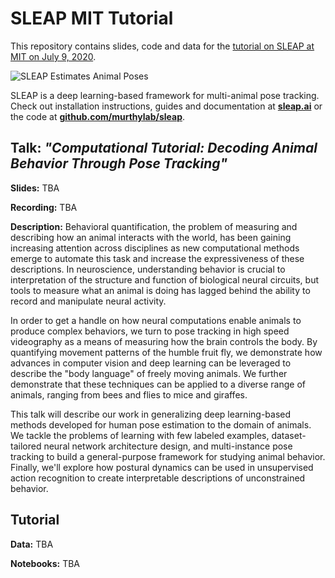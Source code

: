 # SLEAP MIT Tutorial
This repository contains slides, code and data for the [tutorial on SLEAP at MIT on July 9, 2020](http://bcs.mit.edu/news-events/events/computational-tutorial-decoding-animal-behavior-through-pose-tracking).

![SLEAP Estimates Animal Poses](https://sleap.ai/docs/_static/sleap_movie.gif)

SLEAP is a deep learning-based framework for multi-animal pose tracking. Check out installation instructions, guides and documentation at **[sleap.ai](https://sleap.ai)** or the code at **[github.com/murthylab/sleap](https://github.com/murthylab/sleap)**.


## Talk: *"Computational Tutorial: Decoding Animal Behavior Through Pose Tracking"*
**Slides:** TBA

**Recording:** TBA

**Description:** Behavioral quantification, the problem of measuring and describing how an animal interacts with the world, has been gaining increasing attention across disciplines as new computational methods emerge to automate this task and increase the expressiveness of these descriptions. In neuroscience, understanding behavior is crucial to interpretation of the structure and function of biological neural circuits, but tools to measure what an animal is doing has lagged behind the ability to record and manipulate neural activity.

In order to get a handle on how neural computations enable animals to produce complex behaviors, we turn to pose tracking in high speed videography as a means of measuring how the brain controls the body. By quantifying movement patterns of the humble fruit fly, we demonstrate how advances in computer vision and deep learning can be leveraged to describe the "body language" of freely moving animals. We further demonstrate that these techniques can be applied to a diverse range of animals, ranging from bees and flies to mice and giraffes.

This talk will describe our work in generalizing deep learning-based methods developed for human pose estimation to the domain of animals. We tackle the problems of learning with few labeled examples, dataset-tailored neural network architecture design, and multi-instance pose tracking to build a general-purpose framework for studying animal behavior. Finally, we'll explore how postural dynamics can be used in unsupervised action recognition to create interpretable descriptions of unconstrained behavior.

## Tutorial
**Data:** TBA

**Notebooks:** TBA
